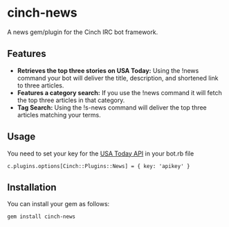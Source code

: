 cinch-news
==========

A news gem/plugin for the Cinch IRC bot framework.

## Features ##

 - **Retrieves the top three stories on USA Today:** Using the !news command your bot will deliver the title, description, and shortened link to three articles.
 - **Features a category search:** If you use the !news <category> command it will fetch the top three articles in that category.
 - **Tag Search:** Using the !s-news <terms> command will deliver the top three articles matching your terms.

## Usage ##

You need to set your key for the [USA Today API][1] in your bot.rb file

    c.plugins.options[Cinch::Plugins::News] = { key: 'apikey' }

## Installation ##

You can install your gem as follows:

    gem install cinch-news

  [1]: http://developer.usatoday.com/